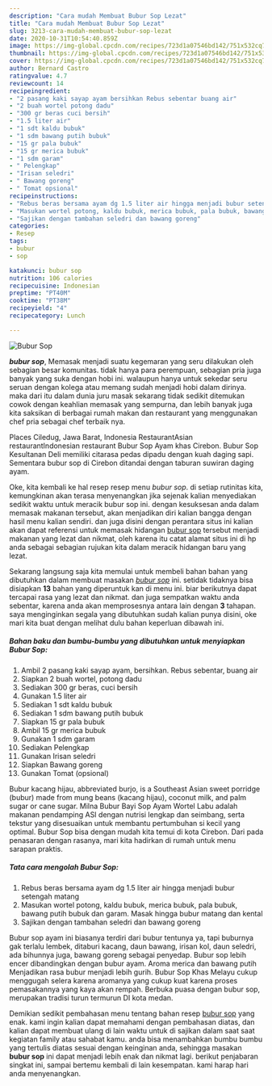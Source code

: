 ```yaml
---
description: "Cara mudah Membuat Bubur Sop Lezat"
title: "Cara mudah Membuat Bubur Sop Lezat"
slug: 3213-cara-mudah-membuat-bubur-sop-lezat
date: 2020-10-31T10:54:40.859Z
image: https://img-global.cpcdn.com/recipes/723d1a07546bd142/751x532cq70/bubur-sop-foto-resep-utama.jpg
thumbnail: https://img-global.cpcdn.com/recipes/723d1a07546bd142/751x532cq70/bubur-sop-foto-resep-utama.jpg
cover: https://img-global.cpcdn.com/recipes/723d1a07546bd142/751x532cq70/bubur-sop-foto-resep-utama.jpg
author: Bernard Castro
ratingvalue: 4.7
reviewcount: 14
recipeingredient:
- "2 pasang kaki sayap ayam bersihkan Rebus sebentar buang air"
- "2 buah wortel potong dadu"
- "300 gr beras cuci bersih"
- "1.5 liter air"
- "1 sdt kaldu bubuk"
- "1 sdm bawang putih bubuk"
- "15 gr pala bubuk"
- "15 gr merica bubuk"
- "1 sdm garam"
- " Pelengkap"
- "Irisan seledri"
- " Bawang goreng"
- " Tomat opsional"
recipeinstructions:
- "Rebus beras bersama ayam dg 1.5 liter air hingga menjadi bubur setengah matang"
- "Masukan wortel potong, kaldu bubuk, merica bubuk, pala bubuk, bawang putih bubuk dan garam. Masak hingga bubur matang dan kental"
- "Sajikan dengan tambahan seledri dan bawang goreng"
categories:
- Resep
tags:
- bubur
- sop

katakunci: bubur sop 
nutrition: 106 calories
recipecuisine: Indonesian
preptime: "PT40M"
cooktime: "PT38M"
recipeyield: "4"
recipecategory: Lunch

---
```



![Bubur Sop](https://img-global.cpcdn.com/recipes/723d1a07546bd142/751x532cq70/bubur-sop-foto-resep-utama.jpg)

<b><i>bubur sop</i></b>, Memasak menjadi suatu kegemaran yang seru dilakukan oleh sebagian besar komunitas. tidak hanya para perempuan, sebagian pria juga banyak yang suka dengan hobi ini. walaupun hanya untuk sekedar seru seruan dengan kolega atau memang sudah menjadi hobi dalam dirinya. maka dari itu dalam dunia juru masak sekarang tidak sedikit ditemukan cowok dengan keahlian memasak yang sempurna, dan lebih banyak juga kita saksikan di berbagai rumah makan dan restaurant yang menggunakan chef pria sebagai chef terbaik nya.

Places Ciledug, Jawa Barat, Indonesia RestaurantAsian restaurantIndonesian restaurant Bubur Sop Ayam khas Cirebon. Bubur Sop Kesultanan Deli memiliki citarasa pedas dipadu dengan kuah daging sapi. Sementara bubur sop di Cirebon ditandai dengan taburan suwiran daging ayam.

Oke, kita kembali ke hal resep resep menu <i>bubur sop</i>. di setiap rutinitas kita, kemungkinan akan terasa menyenangkan jika sejenak kalian menyediakan sedikit waktu untuk meracik bubur sop ini. dengan kesuksesan anda dalam memasak makanan tersebut, akan menjadikan diri kalian bangga dengan hasil menu kalian sendiri. dan juga disini dengan perantara situs ini kalian akan dapat referensi untuk memasak hidangan <u>bubur sop</u> tersebut menjadi makanan yang lezat dan nikmat, oleh karena itu catat alamat situs ini di hp anda sebagai sebagian rujukan kita dalam meracik hidangan baru yang lezat.


Sekarang langsung saja kita memulai untuk membeli bahan bahan yang dibutuhkan dalam membuat masakan <u><i>bubur sop</i></u> ini. setidak tidaknya bisa disiapkan <b>13</b> bahan yang diperuntuk kan di menu ini. biar berikutnya dapat tercapai rasa yang lezat dan nikmat. dan juga sempatkan waktu anda sebentar, karena anda akan memprosesnya antara lain dengan <b>3</b> tahapan. saya menginginkan segala yang dibutuhkan sudah kalian punya disini, oke mari kita buat dengan melihat dulu bahan keperluan dibawah ini.

<!--inarticleads1-->

##### Bahan baku dan bumbu-bumbu yang dibutuhkan untuk menyiapkan Bubur Sop:

1. Ambil 2 pasang kaki sayap ayam, bersihkan. Rebus sebentar, buang air
1. Siapkan 2 buah wortel, potong dadu
1. Sediakan 300 gr beras, cuci bersih
1. Gunakan 1.5 liter air
1. Sediakan 1 sdt kaldu bubuk
1. Sediakan 1 sdm bawang putih bubuk
1. Siapkan 15 gr pala bubuk
1. Ambil 15 gr merica bubuk
1. Gunakan 1 sdm garam
1. Sediakan  Pelengkap
1. Gunakan Irisan seledri
1. Siapkan  Bawang goreng
1. Gunakan  Tomat (opsional)


Bubur kacang hijau, abbreviated burjo, is a Southeast Asian sweet porridge (bubur) made from mung beans (kacang hijau), coconut milk, and palm sugar or cane sugar. Milna Bubur Bayi Sop Ayam Wortel Labu adalah makanan pendamping ASI dengan nutrisi lengkap dan seimbang, serta tekstur yang disesuaikan untuk membantu pertumbuhan si kecil yang optimal. Bubur Sop bisa dengan mudah kita temui di kota Cirebon. Dari pada penasaran dengan rasanya, mari kita hadirkan di rumah untuk menu sarapan praktis. 

<!--inarticleads2-->

##### Tata cara mengolah Bubur Sop:

1. Rebus beras bersama ayam dg 1.5 liter air hingga menjadi bubur setengah matang
1. Masukan wortel potong, kaldu bubuk, merica bubuk, pala bubuk, bawang putih bubuk dan garam. Masak hingga bubur matang dan kental
1. Sajikan dengan tambahan seledri dan bawang goreng


Bubur sop ayam ini biasanya terdiri dari bubur tentunya ya, tapi buburnya gak terlalu lembek, ditaburi kacang, daun bawang, irisan kol, daun seledri, ada bihunnya juga, bawang goreng sebagai penyedap. Bubur sop lebih encer dibandingkan dengan bubur ayam. Aroma merica dan bawang putih Menjadikan rasa bubur menjadi lebih gurih. Bubur Sop Khas Melayu cukup menggugah selera karena aromanya yang cukup kuat karena proses pemasakannya yang kaya akan rempah. Berbuka puasa dengan bubur sop, merupakan tradisi turun termurun DI kota medan. 

Demikian sedikit pembahasan menu tentang bahan resep <u>bubur sop</u> yang enak. kami ingin kalian dapat memahami dengan pembahasan diatas, dan kalian dapat membuat ulang di lain waktu untuk di sajikan dalam saat saat kegiatan family atau sahabat kamu. anda bisa menambahkan bumbu bumbu yang tertulis diatas sesuai dengan keinginan anda, sehingga masakan <b>bubur sop</b> ini dapat menjadi lebih enak dan nikmat lagi. berikut penjabaran singkat ini, sampai bertemu kembali di lain kesempatan. kami harap hari anda menyenangkan.
